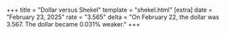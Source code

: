 +++
title = "Dollar versus Shekel"
template = "shekel.html"
[extra]
date = "February 23, 2025"
rate = "3.565"
delta = "On February 22, the dollar was 3.567. The dollar became 0.031% weaker."
+++
